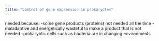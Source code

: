 ```yaml
---
title: "Control of gene expression in prokaryotes"
---
```

needed because:
-some gene products (proteins) not needed all the time
-maladaptive and energetically wasteful to make a product that is not needed
-prokaryotic cells such as bacteria are in changing environments

